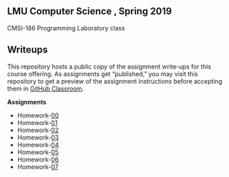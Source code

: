 ## LMU Computer Science , Spring 2019 ##

CMSI-186 Programming Laboratory class

## Writeups ##

This repository hosts a public copy of the assignment write-ups for this course offering. As assignments get “published,” you may visit this repository to get a preview of the assignment instructions before accepting them in [GitHub Classroom](https://classroom.github.com).

**Assignments**
- Homework-[00](https://github.com/cristianornelas2/CMSI-186_Projects/tree/master/homework00)
- Homework-[01](https://github.com/cristianornelas2/CMSI-186_Projects/tree/master/homework01)
- Homework-[02](https://github.com/cristianornelas2/CMSI-186_Projects/tree/master/Homework02)
- Homework-[03](https://github.com/cristianornelas2/CMSI-186_Projects/tree/master/Homework03)
- Homework-[04](https://github.com/cristianornelas2/CMSI-186_Projects/tree/master/Homework04)
- Homework-[05](https://github.com/cristianornelas2/CMSI-186_Projects/tree/master/homework05)
- Homework-[06](https://github.com/cristianornelas2/CMSI-186_Projects/tree/master/homework06)
- Homework-[07](https://github.com/cristianornelas2/CMSI-186_Projects/tree/master/homework07)
